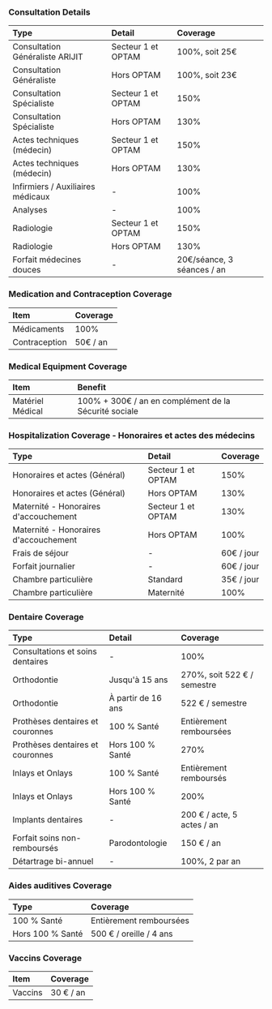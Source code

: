 ﻿### Consultation Details

| Type                              | Detail             | Coverage                   |
| :-------------------------------- | :----------------- | :------------------------- |
| Consultation Généraliste ARIJIT   | Secteur 1 et OPTAM | 100%, soit 25€             |
| Consultation Généraliste          | Hors OPTAM         | 100%, soit 23€             |
| Consultation Spécialiste          | Secteur 1 et OPTAM | 150%                       |
| Consultation Spécialiste          | Hors OPTAM         | 130%                       |
| Actes techniques (médecin)        | Secteur 1 et OPTAM | 150%                       |
| Actes techniques (médecin)        | Hors OPTAM         | 130%                       |
| Infirmiers / Auxiliaires médicaux | -                  | 100%                       |
| Analyses                          | -                  | 100%                       |
| Radiologie                        | Secteur 1 et OPTAM | 150%                       |
| Radiologie                        | Hors OPTAM         | 130%                       |
| Forfait médecines douces          | -                  | 20€/séance, 3 séances / an |

### Medication and Contraception Coverage

| Item          | Coverage |
| :------------ | :------- |
| Médicaments   | 100%     |
| Contraception | 50€ / an |

### Medical Equipment Coverage

| Item             | Benefit                                               |
| :--------------- | :---------------------------------------------------- |
| Matériel Médical | 100% + 300€ / an en complément de la Sécurité sociale |

### Hospitalization Coverage - Honoraires et actes des médecins

| Type                                  | Detail             | Coverage   |
| :------------------------------------ | :----------------- | :--------- |
| Honoraires et actes (Général)         | Secteur 1 et OPTAM | 150%       |
| Honoraires et actes (Général)         | Hors OPTAM         | 130%       |
| Maternité - Honoraires d'accouchement | Secteur 1 et OPTAM | 130%       |
| Maternité - Honoraires d'accouchement | Hors OPTAM         | 100%       |
| Frais de séjour                       | -                  | 60€ / jour |
| Forfait journalier                    | -                  | 60€ / jour |
| Chambre particulière                  | Standard           | 35€ / jour |
| Chambre particulière                  | Maternité          | 100%       |

### Dentaire Coverage

| Type                             | Detail             | Coverage                    |
| :------------------------------- | :----------------- | :-------------------------- |
| Consultations et soins dentaires | -                  | 100%                        |
| Orthodontie                      | Jusqu'à 15 ans     | 270%, soit 522 € / semestre |
| Orthodontie                      | À partir de 16 ans | 522 € / semestre            |
| Prothèses dentaires et couronnes | 100 % Santé        | Entièrement remboursées     |
| Prothèses dentaires et couronnes | Hors 100 % Santé   | 270%                        |
| Inlays et Onlays                 | 100 % Santé        | Entièrement remboursés      |
| Inlays et Onlays                 | Hors 100 % Santé   | 200%                        |
| Implants dentaires               | -                  | 200 € / acte, 5 actes / an  |
| Forfait soins non-remboursés     | Parodontologie     | 150 € / an                  |
| Détartrage bi-annuel             | -                  | 100%, 2 par an              |

### Aides auditives Coverage

| Type             | Coverage                |
| :--------------- | :---------------------- |
| 100 % Santé      | Entièrement remboursées |
| Hors 100 % Santé | 500 € / oreille / 4 ans |

### Vaccins Coverage

| Item    | Coverage  |
| :------ | :-------- |
| Vaccins | 30 € / an |